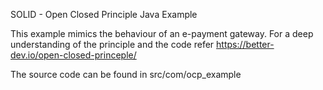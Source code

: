 SOLID - Open Closed Principle Java Example

This example mimics the behaviour of an e-payment gateway.
For a deep understanding of the principle and the code refer https://better-dev.io/open-closed-princeple/

The source code can be found in src/com/ocp_example
